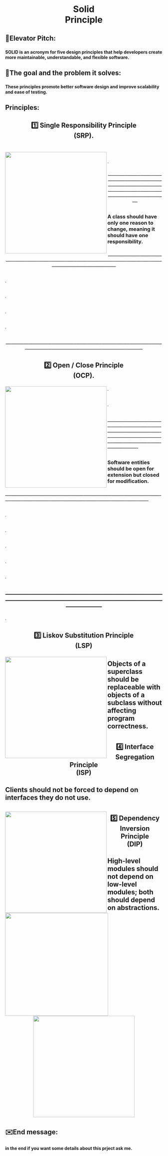 <h1 align="center">Solid <br>Principle</h1>

###

<h2 align="left">👀Elevator Pitch:</h2>

###

<h4 align="left">SOLID is an acronym for five design principles that help developers create more maintainable, understandable, and flexible software.</h4>

###

<h2 align="left">🎯The goal and the problem it solves:</h2>

###

<h4 align="left">These principles promote better software design and improve scalability and ease of testing.</h4>

###

<h2 align="left">Principles:</h2>

###

<h2 align="center">1️⃣ Single Responsibility Principle <br>(SRP).</h2>

###

<br clear="both">

<img align="left" height="325" src="https://i.postimg.cc/nhN2mbKg/Example-About-SRP.png"  />

###

<p align="left">.</p>

###

<h6 align="center">ــــــــــــــــــــــــــــــــــــــــــــــــــــــــــــــــــــــــــــــــــــــــــــــــــــــــــــــــــــــــــــــــــــــــــــــــــــــــــــــــــــــــــــــــــــــــــــــــــــــــــــــــــــــ</h6>

###

<h3 align="left">A class should have only one reason to change, meaning it should have one responsibility.</h3>

###

<h6 align="center">ــــــــــــــــــــــــــــــــــــــــــــــــــــــــــــــــــــــــــــــــــــــــــــــــــــــــــــــــــــــــــــــــــــــــــــــــــــــــــــــــــــــــــــــــــــــــــــــــــــــــــــــــــــــ</h6>

###

<h6 align="left">.</h6>

###

<h6 align="left">.</h6>

###

<h6 align="left">.</h6>

###

<h6 align="left">.</h6>

###

<h6 align="center">ــــــــــــــــــــــــــــــــــــــــــــــــــــــــــــــــــــــــــــــــــــــــــــــــــــــــــــــــــــــــــــــــــــــــــــــــــــــــــــــــــــــــــــــــــــــــــــــــــــــــــــــــــــــ</h6>

###

<h2 align="center">2️⃣ Open / Close Principle <br>(OCP).</h2>

###

<img align="left" height="325" src="https://i.postimg.cc/ZKd2DcfG/Example-About-OCP.png"  />

###

<h6 align="left">.</h6>

###

<h6 align="left">.</h6>

###

<h6 align="left">ــــــــــــــــــــــــــــــــــــــــــــــــــــــــــــــــــــــــــــــــــــــــــــــــــــــــــــــــــــــــــــــــــــــــــــــــــــــــــــــــــــــــــــــــــــــــــــــــــــــــــــــــــــــــــــــــــــــــــ</h6>

###

<h3 align="left">Software entities should be open for extension but closed for modification.</h3>

###

<h6 align="left">ــــــــــــــــــــــــــــــــــــــــــــــــــــــــــــــــــــــــــــــــــــــــــــــــــــــــــــــــــــــــــــــــــــــــــــــــــــــــــــــــــــــــــــــــــــــــــــــــــــــــــــــــــــــــــــــــــــــــــ</h6>

###

<h6 align="left">.</h6>

###

<h6 align="left">.</h6>

###

<h6 align="left">.</h6>

###

<h6 align="left">.</h6>

###

<h6 align="left">.</h6>

###

<h3 align="center">ــــــــــــــــــــــــــــــــــــــــــــــــــــــــــــــــــــــــــــــــــــــــــــــــــــــــــــــــــــــــــــــــــــــــــــــــــــــــــــــــــــــــــــــــــــــــــــــــــــــــــــــــــــــــــــــــــــــــــ</h3>

###

<h6 align="left">.</h6>

###

<h2 align="center">3️⃣ Liskov Substitution Principle <br>(LSP)</h2>

###

<img align="left" height="325" src="https://i.postimg.cc/gkty8Fqd/Example-About-LSP.png"  />

###

<h6 align="left"></h6>

###

<h6 align="left"></h6>

###

<h6 align="left"></h6>

###

<h2 align="left">Objects of a superclass should be replaceable with objects of a subclass without affecting program correctness.</h2>

###

<h6 align="left"></h6>

###

<h6 align="left"></h6>

###

<h6 align="left"></h6>

###

<h6 align="left"></h6>

###

<h6 align="left"></h6>

###

<h6 align="left"></h6>

###

<h1 align="left"></h1>

###

<h6 align="left"></h6>

###

<h2 align="center">4️⃣ Interface Segregation Principle <br>(ISP)</h2>

###

<h2 align="left">Clients should not be forced to depend on interfaces they do not use.</h2>

###

<h6 align="left"></h6>

###

<img align="left" height="325" src="https://i.postimg.cc/sD6hNkXX/Example-About-ISP-2.png"  />

###

<img align="left" height="330" src="https://i.postimg.cc/kXt1Jvb7/Example-About-ISP-1.png"  />

###

<h6 align="left"></h6>

###

<h6 align="left"></h6>

###

<h6 align="left"></h6>

###

<h6 align="left"></h6>

###

<h6 align="left"></h6>

###

<h6 align="left"></h6>

###

<h6 align="left"></h6>

###

<h6 align="left"></h6>

###

<h6 align="left"></h6>

###

<h6 align="left"></h6>

###

<h6 align="left"></h6>

###

<h6 align="left"></h6>

###

<h1 align="left"></h1>

###

<h6 align="left"></h6>

###

<h2 align="center">5️⃣ Dependency Inversion Principle <br>(DIP)</h2>

###

<h2 align="left">High-level modules should not depend on low-level modules; both should depend on abstractions.</h2>

###

<div align="center">
  <img height="325" src="https://i.postimg.cc/rw5twKjd/Example-About-DIP.png"  />
</div>

###

<h6 align="left"></h6>

###

<h6 align="left"></h6>

###

<h2 align="left">✉️End message:</h2>

###

<h4 align="left">in the end if you want some details about this prject ask me.</h4>

###

